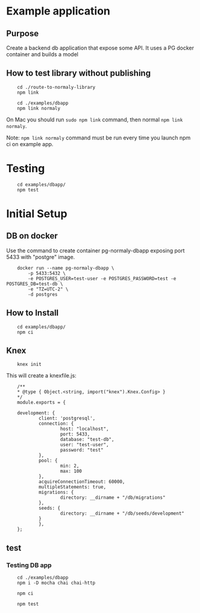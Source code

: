 # Example application

## Purpose
Create a backend db application that expose some API. It uses a PG docker container and builds a model

## How to test library without publishing

        cd ./route-to-normaly-library
        npm link

        cd ./examples/dbapp
        npm link normaly

On Mac you should run `sudo npm link` command, then normal `npm link normaly`.

Note: `npm link normaly` command must be run every time you launch npm ci on example app.

# Testing

        cd examples/dbapp/
        npm test


# Initial Setup

## DB on docker
Use the command to create container pg-normaly-dbapp exposing port 5433 with "postgre" image.

        docker run --name pg-normaly-dbapp \
            -p 5433:5432 \
            -e POSTGRES_USER=test-user -e POSTGRES_PASSWORD=test -e POSTGRES_DB=test-db \
            -e "TZ=UTC-2" \
            -d postgres

## How to Install

        cd examples/dbapp/
        npm ci

## Knex


        knex init

This will create a knexfile.js:


        /**
        * @type { Object.<string, import("knex").Knex.Config> }
        */
        module.exports = {

        development: {
                client: 'postgresql',
                connection: {
                        host: "localhost",
                        port: 5433,
                        database: "test-db",
                        user: "test-user",
                        password: "test"
                },
                pool: {
                        min: 2,
                        max: 100
                },
                acquireConnectionTimeout: 60000,
                multipleStatements: true,
                migrations: {
                        directory: __dirname + "/db/migrations"
                },
                seeds: {
                        directory: __dirname + "/db/seeds/development"
                }
                },
        };

## test
### Testing DB app

        cd ./examples/dbapp
        npm i -D mocha chai chai-http

        npm ci

        npm test

